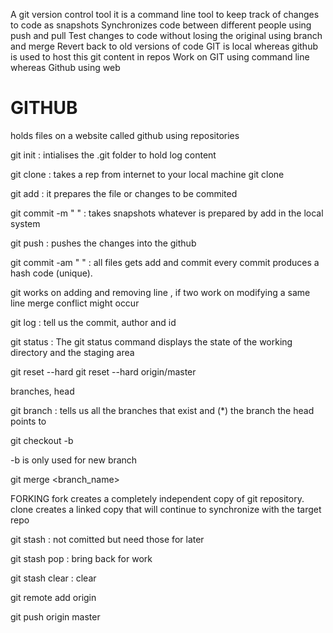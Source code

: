 A git version control tool
it is a command line tool to keep track of changes to code as snapshots
Synchronizes code between different people using push and pull
Test changes to code without losing the original using branch and merge
Revert back to old versions of code
GIT is local whereas github is used to host this git content in repos
Work on GIT using command line whereas Github using web 

# GITHUB

holds files on a website called github using repositories

git init : intialises the .git folder to hold log content


git clone : takes a rep from internet to your local machine
                 git clone <url>

git add <filename> : it prepares the file or changes to be commited

git commit -m " " : takes snapshots whatever is prepared by add in the local system

git push : pushes the changes into the github

git commit -am " " :  all files gets add and commit
every commit produces a hash code (unique).

git works on adding and removing line , if two work on modifying a same line merge conflict might occur

git log : tell us the commit, author and id

git status : The git status command displays the state of the working directory and the staging area

git reset --hard <commithash>
git reset --hard origin/master

branches, head

git branch : tells us all the branches that exist and   (*) the branch the head points to

git checkout -b <branchname>

-b is only used for new branch 

git merge <branch_name>

FORKING
fork creates a completely independent copy of git repository.
clone creates a linked copy that will continue to synchronize with the target repo


git stash : not comitted but need those for later

git stash pop : bring back for work

git stash clear : clear

git remote add origin <link>

git push origin master

 
